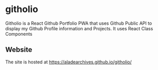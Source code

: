 # githolio
Githolio is a React Github Portfolio PWA that uses Github Public API to display my Github Profile information and Projects. It uses React Class Components
  

## Website
The site is hosted at https://aladearchives.github.io/githolio/ 
